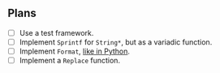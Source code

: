 ## Plans

- [ ] Use a test framework.
- [ ] Implement `Sprintf` for `String*`, but as a variadic function.
- [ ] Implement `Format`, [like in Python](https://docs.python.org/3.4/library/functions.html#format).
- [ ] Implement a `Replace` function.
